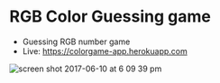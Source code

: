 # RGB Color Guessing game
- Guessing RGB number game
- Live: https://colorgame-app.herokuapp.com

![screen shot 2017-06-10 at 6 09 39 pm](https://user-images.githubusercontent.com/10640842/27007424-08389a18-4e08-11e7-98b9-4089beb88328.png)
